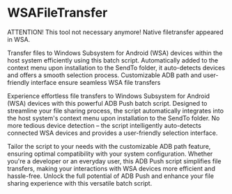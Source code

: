 # WSAFileTransfer

ATTENTION! This tool not necessary anymore! Native filetransfer appeared in WSA. 

Transfer files to Windows Subsystem for Android (WSA) devices within the host system efficiently using this batch script. Automatically added to the context menu upon installation to the SendTo folder, it auto-detects devices and offers a smooth selection process. Customizable ADB path and user-friendly interface ensure seamless WSA file transfers

Experience effortless file transfers to Windows Subsystem for Android (WSA) devices with this powerful ADB Push batch script. Designed to streamline your file sharing process, the script automatically integrates into the host system's context menu upon installation to the SendTo folder. No more tedious device detection – the script intelligently auto-detects connected WSA devices and provides a user-friendly selection interface.

Tailor the script to your needs with the customizable ADB path feature, ensuring optimal compatibility with your system configuration. Whether you're a developer or an everyday user, this ADB Push script simplifies file transfers, making your interactions with WSA devices more efficient and hassle-free. Unlock the full potential of ADB Push and enhance your file sharing experience with this versatile batch script.
